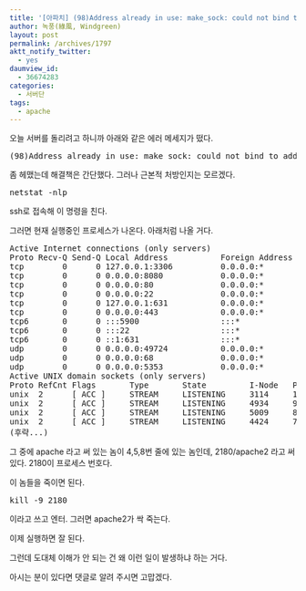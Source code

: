 ```yaml
---
title: '[아파치] (98)Address already in use: make_sock: could not bind to address [::]:80 에러 발생시'
author: 녹풍(綠風, Windgreen)
layout: post
permalink: /archives/1797
aktt_notify_twitter:
  - yes
daumview_id:
  - 36674283
categories:
  - 서버단
tags:
  - apache
---
```

오늘 서버를 돌리려고 하니까 아래와 같은 에러 메세지가 떴다.

<pre>(98)Address already in use: make_sock: could not bind to address [::]:80</pre>

좀 헤맸는데 해결책은 간단했다. 그러나 근본적 처방인지는 모르겠다.

<pre>netstat -nlp</pre>

ssh로 접속해 이 명령을 친다.

그러면 현재 실행중인 프로세스가 나온다. 아래처럼 나올 거다.

<pre class="brush:shell;highlight:[4,5,8]">Active Internet connections (only servers)
Proto Recv-Q Send-Q Local Address           Foreign Address         State       PID/Program name
tcp        0      0 127.0.0.1:3306          0.0.0.0:*               LISTEN      947/mysqld
tcp        0      0 0.0.0.0:8080            0.0.0.0:*               LISTEN      2180/apache2
tcp        0      0 0.0.0.0:80              0.0.0.0:*               LISTEN      2180/apache2
tcp        0      0 0.0.0.0:22              0.0.0.0:*               LISTEN      697/sshd
tcp        0      0 127.0.0.1:631           0.0.0.0:*               LISTEN      942/cupsd
tcp        0      0 0.0.0.0:443             0.0.0.0:*               LISTEN      2180/apache2
tcp6       0      0 :::5900                 :::*                    LISTEN      1198/vino-server
tcp6       0      0 :::22                   :::*                    LISTEN      697/sshd
tcp6       0      0 ::1:631                 :::*                    LISTEN      942/cupsd
udp        0      0 0.0.0.0:49724           0.0.0.0:*                           740/avahi-daemon: r
udp        0      0 0.0.0.0:68              0.0.0.0:*                           826/dhclient
udp        0      0 0.0.0.0:5353            0.0.0.0:*                           740/avahi-daemon: r
Active UNIX domain sockets (only servers)
Proto RefCnt Flags       Type       State         I-Node   PID/Program name    Path
unix  2      [ ACC ]     STREAM     LISTENING     3114     1/init              @/com/ubuntu/upstart
unix  2      [ ACC ]     STREAM     LISTENING     4934     947/mysqld          /var/run/mysqld/mysqld.sock
unix  2      [ ACC ]     STREAM     LISTENING     5009     822/gdm-simple-slav @/tmp/gdm-session-yPXnypLE
unix  2      [ ACC ]     STREAM     LISTENING     4424     740/avahi-daemon: r /var/run/avahi-daemon/socket
(후략...)</pre>

그 중에 apache 라고 써 있는 놈이 4,5,8번 줄에 있는 놈인데, 2180/apache2 라고 써 있다. 2180이 프로세스 번호다.

이 놈들을 죽이면 된다.

<pre>kill -9 2180</pre>

이라고 쓰고 엔터. 그러면 apache2가 싹 죽는다.

이제 실행하면 잘 된다.

그런데 도대체 이해가 안 되는 건 왜 이런 일이 발생하냐 하는 거다.

아시는 분이 있다면 댓글로 알려 주시면 고맙겠다.